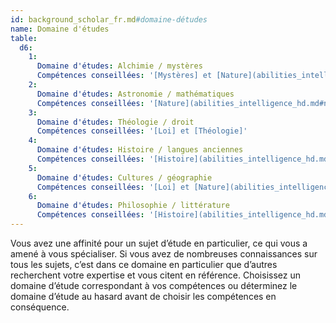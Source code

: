 ```yaml
---
id: background_scholar_fr.md#domaine-détudes
name: Domaine d'études
table:
  d6:
    1:
      Domaine d'études: Alchimie / mystères
      Compétences conseillées: '[Mystères] et [Nature](abilities_intelligence_hd.md#nature)'
    2:
      Domaine d'études: Astronomie / mathématiques
      Compétences conseillées: '[Nature](abilities_intelligence_hd.md#nature) et [Sciences]'
    3:
      Domaine d'études: Théologie / droit
      Compétences conseillées: '[Loi] et [Théologie]'
    4:
      Domaine d'études: Histoire / langues anciennes
      Compétences conseillées: '[Histoire](abilities_intelligence_hd.md#histoire) et [Loi]'
    5:
      Domaine d'études: Cultures / géographie
      Compétences conseillées: '[Loi] et [Nature](abilities_intelligence_hd.md#nature)'
    6:
      Domaine d'études: Philosophie / littérature
      Compétences conseillées: '[Histoire](abilities_intelligence_hd.md#histoire) et [Théologie]'
---
```


Vous avez une affinité pour un sujet d’étude en particulier, ce qui vous a amené à vous spécialiser. Si vous avez de nombreuses connaissances sur tous les sujets, c’est dans ce domaine en particulier que d’autres recherchent votre expertise et vous citent en référence. Choisissez un domaine d’étude correspondant à vos compétences ou déterminez le domaine d’étude au hasard avant de choisir les compétences en conséquence.

